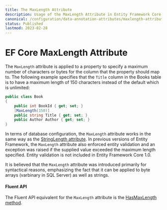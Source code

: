 ```yaml
---
title: The MaxLength Attribute
description: Usage of the MaxLength Attribute in Entity Framework Core
canonical: /configuration/data-annotation-attributes/maxlength-attribute
status: Published
lastmod: 2023-02-28
---
```


# EF Core MaxLength Attribute

The `MaxLength` attribute is applied to a property to specify a maximum number of characters or bytes for the column that the property should map to. The following example specifies that the `Title` column in the Books table is to have a maximum length of 150 characters instead of the default which is unlimited:

```csharp
public class Book
{
    public int BookId { get; set; }
    [MaxLength(150)]
    public string Title { get; set; }
    public Author Author { get; set; }
}
```

In terms of database configuration, the `MaxLength` attribute works in the same way as the [StringLength attribute](/configuration/data-annotation-attributes/stringlength-attribute). In previous versions of Entity Framework, the `MaxLength` attribute also enforced entity validation and an exception was raised if the supplied value exceeded the maximum length specified. Entity validation is not included in Entity Framework Core 1.0.

It is believed that the `MaxLength` attribute was introduced primarily for syntactical reasons, emphasizing the fact that it can be applied to byte arrays (varbinary in SQL Server) as well as strings.

#### Fluent API
The Fluent API equivalent for the `MaxLength` attribute is the [HasMaxLength method](/configuration/fluent-api/hasmaxlength-method).
